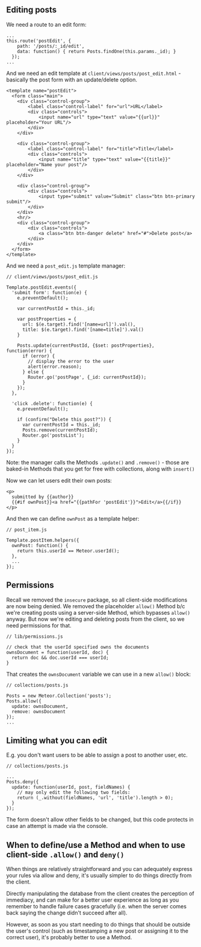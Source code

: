 ## Editing posts

We need a route to an edit form:

```
...
this.route('postEdit', {
    path: '/posts/:_id/edit',
    data: function() { return Posts.findOne(this.params._id); }
  });
...
```

And we need an edit template at `client/views/posts/post_edit.html` - basically the post form with an update/delete option.

```
<template name="postEdit">
  <form class="main">
    <div class="control-group">
        <label class="control-label" for="url">URL</label>
        <div class="controls">
            <input name="url" type="text" value="{{url}}" placeholder="Your URL"/>
        </div>
    </div>

    <div class="control-group">
        <label class="control-label" for="title">Title</label>
        <div class="controls">
            <input name="title" type="text" value="{{title}}" placeholder="Name your post"/>
        </div>
    </div>

    <div class="control-group">
        <div class="controls">
            <input type="submit" value="Submit" class="btn btn-primary submit"/>
        </div>
    </div>
    <hr/>
    <div class="control-group">
        <div class="controls">
            <a class="btn btn-danger delete" href="#">Delete post</a>
        </div>
    </div>
  </form>
</template>
```

And we need a `post_edit.js` template manager:

```
// client/views/posts/post_edit.js

Template.postEdit.events({
  'submit form': function(e) {
    e.preventDefault();

    var currentPostId = this._id;

    var postProperties = {
      url: $(e.target).find('[name=url]').val(),
      title: $(e.target).find('[name=title]').val()
    }

    Posts.update(currentPostId, {$set: postProperties}, function(error) {
      if (error) {
        // display the error to the user
        alert(error.reason);
      } else {
        Router.go('postPage', {_id: currentPostId});
      }
    });
  },

  'click .delete': function(e) {
    e.preventDefault();

    if (confirm("Delete this post?")) {
      var currentPostId = this._id;
      Posts.remove(currentPostId);
      Router.go('postsList');
    }
  }
});
```

Note: the manager calls the Methods `.update()` and `.remove()` - those are baked-in Methods that you get for free with collections, along with `insert()`

Now we can let users edit their own posts:

```
<p>
  submitted by {{author}}
  {{#if ownPost}}<a href="{{pathFor 'postEdit'}}">Edit</a>{{/if}}
</p>
```

And then we can define `ownPost` as a template helper:

```
// post_item.js

Template.postItem.helpers({
  ownPost: function() {
    return this.userId == Meteor.userId();
  },
  ...
});
```

## Permissions

Recall we removed the `insecure` package, so all client-side modifications are now being denied. We removed the placeholder `allow()` Method b/c we're creating posts using a server-side Method, which bypasses `allow()` anyway. But now we're editing and deleting posts from the client, so we need permissions for that.

```
// lib/permissions.js

// check that the userId specified owns the documents
ownsDocument = function(userId, doc) {
  return doc && doc.userId === userId;
}
```

That creates the `ownsDocument` variable we can use in a new `allow()` block:

```
// collections/posts.js

Posts = new Meteor.Collection('posts');
Posts.allow({
  update: ownsDocument,
  remove: ownsDocument
});
...
```

## Limiting what you can edit

E.g. you don't want users to be able to assign a post to another user, etc.

```
// collections/posts.js

...
Posts.deny({
  update: function(userId, post, fieldNames) {
    // may only edit the following two fields:
    return (_.without(fieldNames, 'url', 'title').length > 0);
  }
});
```

The form doesn't allow other fields to be changed, but this code protects in case an attempt is made via the console.

## When to define/use a Method and when to use client-side `.allow()` and `deny()`

When things are relatively straightforward and you can adequately express your rules via allow and deny, it's usually simpler to do things directly from the client.

Directly manipulating the database from the client creates the perception of immediacy, and can make for a better user experience as long as you remember to handle failure cases gracefully (i.e. when the server comes back saying the change didn't succeed after all).

However, as soon as you start needing to do things that should be outside the user's control (such as timestamping a new post or assigning it to the correct user), it's probably better to use a Method.

